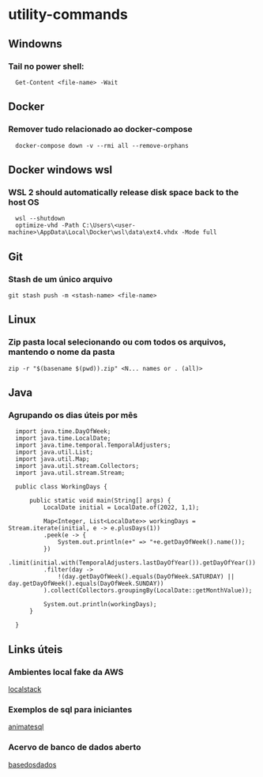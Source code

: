 # utility-commands

## Windowns

### Tail no power shell:
````
  Get-Content <file-name> -Wait
````
## Docker
### Remover tudo relacionado ao docker-compose
````
  docker-compose down -v --rmi all --remove-orphans
````
## Docker windows wsl
### WSL 2 should automatically release disk space back to the host OS
````
  wsl --shutdown
  optimize-vhd -Path C:\Users\<user-machine>\AppData\Local\Docker\wsl\data\ext4.vhdx -Mode full
````
## Git
### Stash de um único arquivo 
````
git stash push -m <stash-name> <file-name>
````

## Linux
### Zip pasta local selecionando ou com todos os arquivos, mantendo o nome da pasta
```
zip -r "$(basename $(pwd)).zip" <N... names or . (all)>
```
## Java
### Agrupando os dias úteis por mês
```
  import java.time.DayOfWeek;
  import java.time.LocalDate;
  import java.time.temporal.TemporalAdjusters;
  import java.util.List;
  import java.util.Map;
  import java.util.stream.Collectors;
  import java.util.stream.Stream;

  public class WorkingDays {

      public static void main(String[] args) {
          LocalDate initial = LocalDate.of(2022, 1,1);

          Map<Integer, List<LocalDate>> workingDays = Stream.iterate(initial, e -> e.plusDays(1))
          .peek(e -> {
              System.out.println(e+" => "+e.getDayOfWeek().name());
          })
          .limit(initial.with(TemporalAdjusters.lastDayOfYear()).getDayOfYear())
          .filter(day ->
              !(day.getDayOfWeek().equals(DayOfWeek.SATURDAY) || day.getDayOfWeek().equals(DayOfWeek.SUNDAY))
          ).collect(Collectors.groupingBy(LocalDate::getMonthValue));

          System.out.println(workingDays);
      }

  }
```

## Links úteis
### Ambientes local fake da AWS
[localstack](https://localstack.cloud/)
### Exemplos de sql para iniciantes
[animatesql](https://animatesql.com/)
### Acervo de banco de dados aberto 
[basedosdados](https://basedosdados.org/)

